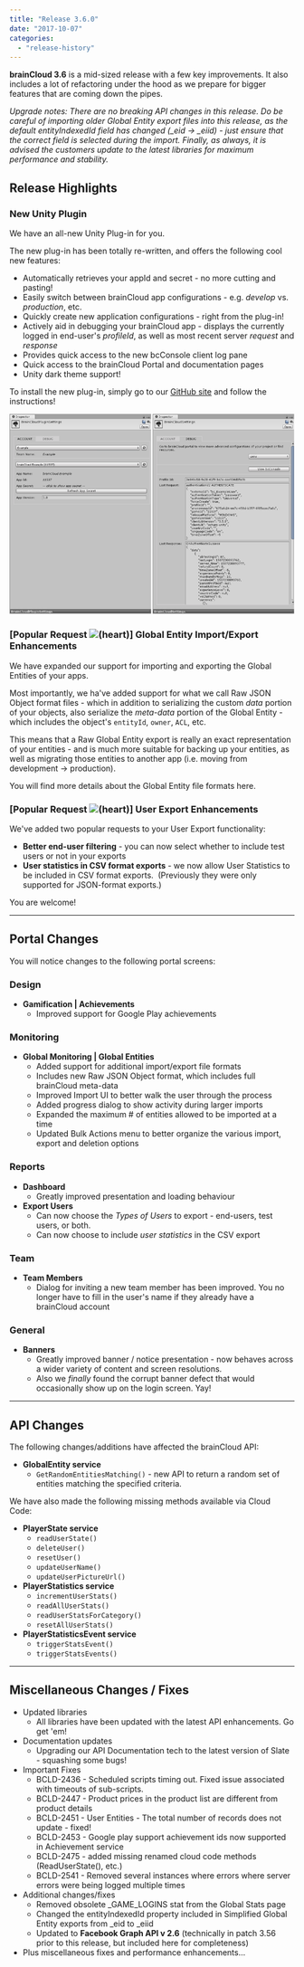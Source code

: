 ```yaml
---
title: "Release 3.6.0"
date: "2017-10-07"
categories: 
  - "release-history"
---
```


**brainCloud 3.6** is a mid-sized release with a few key improvements. It also includes a lot of refactoring under the hood as we prepare for bigger features that are coming down the pipes.

_Upgrade notes: There are no breaking API changes in this release. Do be careful of importing older Global Entity export files into this release, as the default entityIndexedId field has changed (\_eid -> \_eiid) - just ensure that the correct field is selected during the import. Finally, as always, it is advised the customers update to the latest libraries for maximum performance and stability._

## Release Highlights

### New Unity Plugin

We have an all-new Unity Plug-in for you.

The new plug-in has been totally re-written, and offers the following cool new features:

- Automatically retrieves your appId and secret - no more cutting and pasting!
- Easily switch between brainCloud app configurations - e.g. _develop_ vs. _production_, etc.
- Quickly create new application configurations - right from the plug-in!
- Actively aid in debugging your brainCloud app - displays the currently logged in end-user's _profileId_, as well as most recent server _request_ and _response_
- Provides quick access to the new bcConsole client log pane
- Quick access to the brainCloud Portal and documentation pages
- Unity dark theme support!

To install the new plug-in, simply go to our [GitHub site](https://github.com/getbraincloud/Unity-Csharp) and follow the instructions!

[![](images/unity_plugin_1-2.png)](/apidocs/wp-content/uploads/2017/10/unity_plugin_1-2.png)

### \[Popular Request ![(heart)](images/heart-1417752586.png "(heart)")\] Global Entity Import/Export Enhancements

We have expanded our support for importing and exporting the Global Entities of your apps.

Most importantly, we ha've added support for what we call Raw JSON Object format files - which in addition to serializing the custom _data_ portion of your objects, also serialize the _meta-data_ portion of the Global Entity - which includes the object's `entityId`, `owner`, `ACL`, etc.

This means that a Raw Global Entity export is really an exact representation of your entities - and is much more suitable for backing up your entities, as well as migrating those entities to another app (i.e. moving from development → production).

You will find more details about the Global Entity file formats here.

### \[Popular Request ![(heart)](images/heart-1417752586.png "(heart)")\] User Export Enhancements

We've added two popular requests to your User Export functionality:

- **Better end-user filtering** - you can now select whether to include test users or not in your exports
- **User statistics in CSV format exports** - we now allow User Statistics to be included in CSV format exports.  (Previously they were only supported for JSON-format exports.)

You are welcome!

* * *

## Portal Changes

You will notice changes to the following portal screens:

### Design

- **Gamification | Achievements**
    - Improved support for Google Play achievements

### Monitoring

- **Global Monitoring | Global Entities**
    - Added support for additional import/export file formats
    - Includes new Raw JSON Object format, which includes full brainCloud meta-data
    - Improved Import UI to better walk the user through the process
    - Added progress dialog to show activity during larger imports
    - Expanded the maximum # of entities allowed to be imported at a time
    - Updated Bulk Actions menu to better organize the various import, export and deletion options

### Reports

- **Dashboard**
    - Greatly improved presentation and loading behaviour
- **Export Users**
    - Can now choose the _Types of Users_ to export - end-users, test users, or both.
    - Can now choose to include _user statistics_ in the CSV export

### Team

- **Team Members** 
    - Dialog for inviting a new team member has been improved. You no longer have to fill in the user's name if they already have a brainCloud account

### General

- **Banners**
    - Greatly improved banner / notice presentation - now behaves across a wider variety of content and screen resolutions.
    - Also we _finally_ found the corrupt banner defect that would occasionally show up on the login screen. Yay!

* * *

## API Changes

The following changes/additions have affected the brainCloud API:

- **GlobalEntity service**
    - `GetRandomEntitiesMatching()` - new API to return a random set of entities matching the specified criteria.

We have also made the following missing methods available via Cloud Code:

- **PlayerState service**
    - `readUserState()`
    - `deleteUser()`
    - `resetUser()`
    - `updateUserName()`
    - `updateUserPictureUrl()`
- **PlayerStatistics service**
    - `incrementUserStats()`
    - `readAllUserStats()`
    - `readUserStatsForCategory()`
    - `resetAllUserStats()`
- **PlayerStatisticsEvent service**
    - `triggerStatsEvent()`
    - `triggerStatsEvents()`

* * *

## Miscellaneous Changes / Fixes

- Updated libraries
    - All libraries have been updated with the latest API enhancements. Go get 'em!
- Documentation updates
    - Upgrading our API Documentation tech to the latest version of Slate - squashing some bugs!
- Important Fixes
    - BCLD-2436 - Scheduled scripts timing out. Fixed issue associated with timeouts of sub-scripts.
    - BCLD-2447 - Product prices in the product list are different from product details
    - BCLD-2451 - User Entities - The total number of records does not update - fixed!
    - BCLD-2453 - Google play support achievement ids now supported in Achievement service
    - BCLD-2475 - added missing renamed cloud code methods (ReadUserState(), etc.)
    - BCLD-2541 - Removed several instances where errors where server errors were being logged multiple times
- Additional changes/fixes
    - Removed obsolete \_GAME\_LOGINS stat from the Global Stats page
    - Changed the entityIndexedId property included in Simplified Global Entity exports from \_eid to \_eiid
    - Updated to **Facebook Graph API v 2.6** (technically in patch 3.56 prior to this release, but included here for completeness)
- Plus miscellaneous fixes and performance enhancements...
